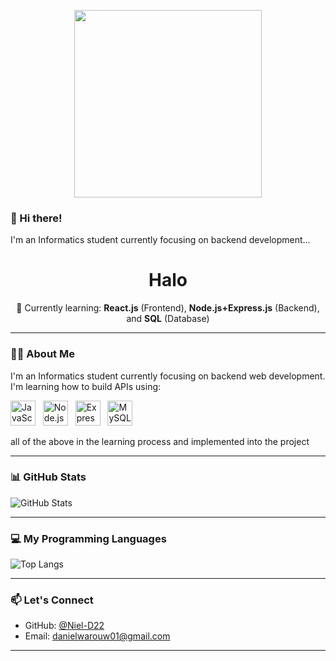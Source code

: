 <p align="center">
  <img src="https://raw.githubusercontent.com/Niel-D22/Niel-D22/main/coding.gif" width="300" />
</p>



### 👋 Hi there!

I'm an Informatics student currently focusing on backend development...


<h1 align="center">Halo</h1>

<p align="center">
  🌱 Currently learning: <strong>React.js</strong> (Frontend), <strong>Node.js+Express.js</strong> (Backend), and <strong>SQL</strong> (Database)
</p>

---

### 👨‍💻 About Me

I'm an Informatics student currently focusing on backend web development.  
I'm learning how to build APIs using:

<p align="left">
  <img src="https://cdn.jsdelivr.net/gh/devicons/devicon/icons/javascript/javascript-original.svg" alt="JavaScript" width="40" height="40"/>
  &nbsp;
  <img src="https://cdn.jsdelivr.net/gh/devicons/devicon/icons/nodejs/nodejs-original.svg" alt="Node.js" width="40" height="40"/>
  &nbsp;
  <img src="https://cdn.jsdelivr.net/gh/devicons/devicon/icons/express/express-original.svg" alt="Express.js" width="40" height="40"/>
  &nbsp;
  <img src="https://cdn.jsdelivr.net/gh/devicons/devicon/icons/mysql/mysql-original.svg" alt="MySQL" width="40" height="40"/>
</p>

all of the above in the learning process and implemented into the project


---

### 📊 GitHub Stats

![GitHub Stats](https://github-readme-stats.vercel.app/api?username=Niel-D22&show_icons=true&theme=radical)


---
### 💻 My Programming Languages

![Top Langs](https://github-readme-stats.vercel.app/api/top-langs/?username=Niel-D22&layout=compact&theme=radical)

---


### 📫 Let's Connect

- GitHub: [@Niel-D22](https://github.com/your-username)
- Email: danielwarouw01@gmail.com

---
